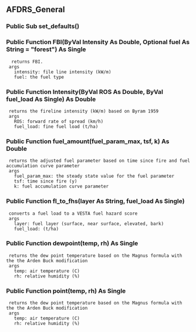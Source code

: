 ## AFDRS_General

### Public Sub set_defaults()

### Public Function FBI(ByVal Intensity As Double, Optional fuel As String = "forest") As Single
      returns FBI.
     args
       intensity: file line intensity (kW/m)
       fuel: the fuel type

### Public Function Intensity(ByVal ROS As Double, ByVal fuel_load As Single) As Double
     returns the fireline intensity (kW/m) based on Byram 1959
     args
       ROS: forward rate of spread (km/h)
       fuel_load: fine fuel load (t/ha)

### Public Function fuel_amount(fuel_param_max, tsf, k) As Double
     returns the adjusted fuel parameter based on time since fire and fuel accumulation curve parameter
     args
       fuel_param_max: the steady state value for the fuel parameter
       tsf: time since fire (y)
       k: fuel accumulation curve parameter

### Public Function fl_to_fhs(layer As String, fuel_load As Single)
     converts a fuel load to a VESTA fuel hazard score
     args
       layer: fuel layer (surface, near surface, elevated, bark)
       fuel_load: (t/ha)

### Public Function dewpoint(temp, rh) As Single
     returns the dew point temperature based on the Magnus formula with the the Arden Buck modification
     args
       temp: air temperature (C)
       rh: relative humidity (%)

### Public Function point(temp, rh) As Single
     returns the dew point temperature based on the Magnus formula with the the Arden Buck modification
     args
       temp: air temperature (C)
       rh: relative humidity (%)
